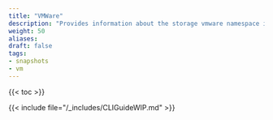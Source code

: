 ```yaml
---
title: "VMWare"
description: "Provides information about the storage vmware namespace in the TrueNAS CLI. Includes command syntax and common commands."
weight: 50
aliases:
draft: false
tags:
- snapshots
- vm
---
```


{{< toc >}}

{{< include file="/_includes/CLIGuideWIP.md" >}}
